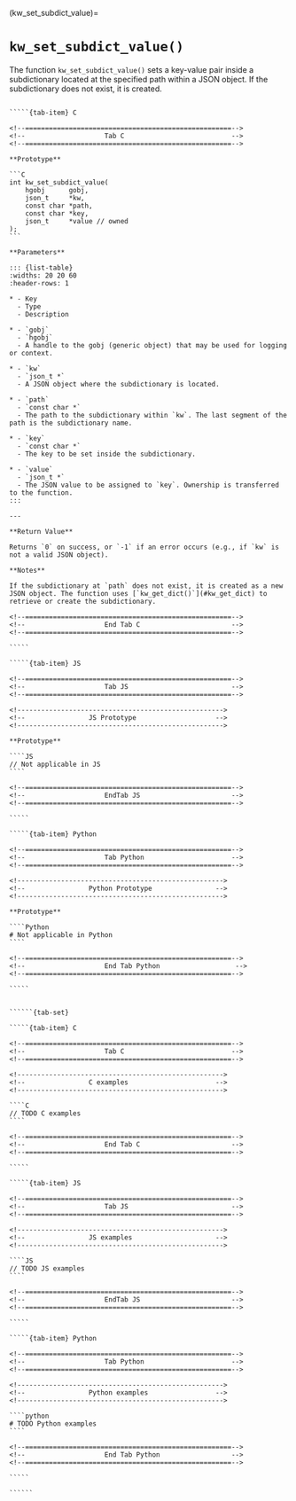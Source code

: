 <!-- ============================================================== -->
(kw_set_subdict_value)=
# `kw_set_subdict_value()`
<!-- ============================================================== -->

The function `kw_set_subdict_value()` sets a key-value pair inside a subdictionary located at the specified path within a JSON object. If the subdictionary does not exist, it is created.

<!------------------------------------------------------------>
<!--                    Prototypes                          -->
<!------------------------------------------------------------>

``````{tab-set}

`````{tab-item} C

<!--====================================================-->
<!--                    Tab C                           -->
<!--====================================================-->

**Prototype**

```C
int kw_set_subdict_value(
    hgobj      gobj,
    json_t     *kw,
    const char *path,
    const char *key,
    json_t     *value // owned
);
```

**Parameters**

::: {list-table}
:widths: 20 20 60
:header-rows: 1

* - Key
  - Type
  - Description

* - `gobj`
  - `hgobj`
  - A handle to the gobj (generic object) that may be used for logging or context.

* - `kw`
  - `json_t *`
  - A JSON object where the subdictionary is located.

* - `path`
  - `const char *`
  - The path to the subdictionary within `kw`. The last segment of the path is the subdictionary name.

* - `key`
  - `const char *`
  - The key to be set inside the subdictionary.

* - `value`
  - `json_t *`
  - The JSON value to be assigned to `key`. Ownership is transferred to the function.
:::

---

**Return Value**

Returns `0` on success, or `-1` if an error occurs (e.g., if `kw` is not a valid JSON object).

**Notes**

If the subdictionary at `path` does not exist, it is created as a new JSON object. The function uses [`kw_get_dict()`](#kw_get_dict) to retrieve or create the subdictionary.

<!--====================================================-->
<!--                    End Tab C                       -->
<!--====================================================-->

`````

`````{tab-item} JS

<!--====================================================-->
<!--                    Tab JS                          -->
<!--====================================================-->

<!---------------------------------------------------->
<!--                JS Prototype                    -->
<!---------------------------------------------------->

**Prototype**

````JS
// Not applicable in JS
````

<!--====================================================-->
<!--                    EndTab JS                       -->
<!--====================================================-->

`````

`````{tab-item} Python

<!--====================================================-->
<!--                    Tab Python                      -->
<!--====================================================-->

<!---------------------------------------------------->
<!--                Python Prototype                -->
<!---------------------------------------------------->

**Prototype**

````Python
# Not applicable in Python
````

<!--====================================================-->
<!--                    End Tab Python                   -->
<!--====================================================-->

`````

``````

<!------------------------------------------------------------>
<!--                    Examples                            -->
<!------------------------------------------------------------>

```````{dropdown} Examples

``````{tab-set}

`````{tab-item} C

<!--====================================================-->
<!--                    Tab C                           -->
<!--====================================================-->

<!---------------------------------------------------->
<!--                C examples                      -->
<!---------------------------------------------------->

````C
// TODO C examples
````

<!--====================================================-->
<!--                    End Tab C                       -->
<!--====================================================-->

`````

`````{tab-item} JS

<!--====================================================-->
<!--                    Tab JS                          -->
<!--====================================================-->

<!---------------------------------------------------->
<!--                JS examples                     -->
<!---------------------------------------------------->

````JS
// TODO JS examples
````

<!--====================================================-->
<!--                    EndTab JS                       -->
<!--====================================================-->

`````

`````{tab-item} Python

<!--====================================================-->
<!--                    Tab Python                      -->
<!--====================================================-->

<!---------------------------------------------------->
<!--                Python examples                 -->
<!---------------------------------------------------->

````python
# TODO Python examples
````

<!--====================================================-->
<!--                    End Tab Python                  -->
<!--====================================================-->

`````

``````

```````
